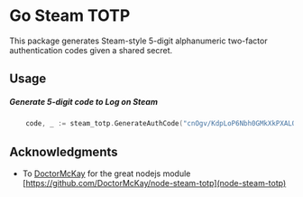# Go Steam TOTP
This package generates Steam-style 5-digit alphanumeric two-factor authentication codes given a shared secret.

## Usage
##### Generate 5-digit code to Log on Steam

```go
	code, _ := steam_totp.GenerateAuthCode("cnOgv/KdpLoP6Nbh0GMkXkPXALQ=", time.Now()))
```

## Acknowledgments
- To [DoctorMcKay](https://github.com/DoctorMcKay) for the great nodejs module [https://github.com/DoctorMcKay/node-steam-totp](node-steam-totp)
